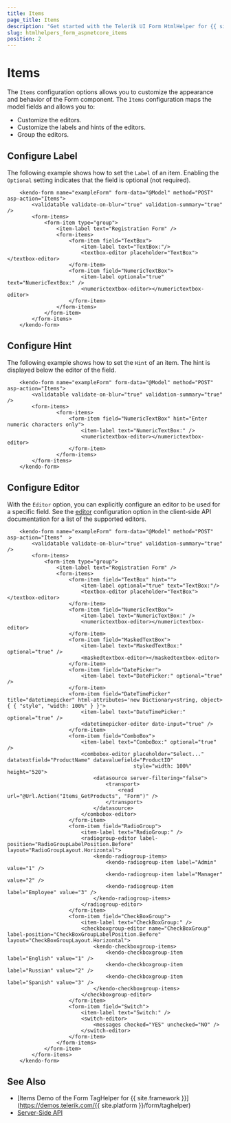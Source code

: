 ```yaml
---
title: Items
page_title: Items
description: "Get started with the Telerik UI Form HtmlHelper for {{ site.framework }} and learn how to configure items."
slug: htmlhelpers_form_aspnetcore_items
position: 2
---
```


# Items
The `Items` configuration options allows you to customize the appearance and behavior of the Form component. The `Items` configuration maps the model fields and allows you to:

* Customize the editors.
* Customize the labels and hints of the editors.
* Group the editors.

## Configure Label

The following example shows how to set the `Label` of an item. Enabling the `Optional` setting indicates that the field is optional (not required).

```Razor
    <kendo-form name="exampleForm" form-data="@Model" method="POST" asp-action="Items">
        <validatable validate-on-blur="true" validation-summary="true" />
        <form-items>
            <form-item type="group">
                <item-label text="Registration Form" />
                <form-items>
                    <form-item field="TextBox">
                        <item-label text="TextBox:"/>
                        <textbox-editor placeholder="TextBox"></textbox-editor>
                    </form-item>
                    <form-item field="NumericTextBox">
                        <item-label optional="true" text="NumericTextBox:" />
                        <numerictextbox-editor></numerictextbox-editor>
                    </form-item>  
                </form-items>
            </form-item>
        </form-items>
    </kendo-form>
```

## Configure Hint

The following example shows how to set the `Hint` of an item. The hint is displayed below the editor of the field.

```Razor
    <kendo-form name="exampleForm" form-data="@Model" method="POST" asp-action="Items">
        <validatable validate-on-blur="true" validation-summary="true" />
        <form-items>
                <form-items>
                    <form-item field="NumericTextBox" hint="Enter numeric characters only">
                        <item-label text="NumericTextBox:" />
                        <numerictextbox-editor></numerictextbox-editor>
                    </form-item>  
                </form-items>
        </form-items>
    </kendo-form>
```

## Configure Editor

With the `Editor` option, you can explicitly configure an editor to be used for a specific field. See the [editor](https://docs.telerik.com/kendo-ui/api/javascript/ui/form/configuration/items#itemseditor) configuration option in the client-side API documentation for a list of the supported editors.

```Razor
    <kendo-form name="exampleForm" form-data="@Model" method="POST" asp-action="Items"  >
        <validatable validate-on-blur="true" validation-summary="true" />
        <form-items>
            <form-item type="group">
                <item-label text="Registration Form" />
                <form-items>                    
                    <form-item field="TextBox" hint="">
                        <item-label optional="true" text="TextBox:"/>
                        <textbox-editor placeholder="TextBox"></textbox-editor>                       
                    </form-item>
                    <form-item field="NumericTextBox">
                        <item-label text="NumericTextBox:" />
                        <numerictextbox-editor></numerictextbox-editor>
                    </form-item>
                    <form-item field="MaskedTextBox">
                        <item-label text="MaskedTextBox:" optional="true" />
                        <maskedtextbox-editor></maskedtextbox-editor>
                    </form-item>
                    <form-item field="DatePicker">
                        <item-label text="DatePicker:" optional="true" />
                    </form-item>
                    <form-item field="DateTimePicker" title="datetimepicker" html-attributes='new Dictionary<string, object> { { "style", "width: 100%" } }'>
                        <item-label text="DateTimePicker:" optional="true" />
                        <datetimepicker-editor date-input="true" />
                    </form-item>
                    <form-item field="ComboBox">
                        <item-label text="ComboBox:" optional="true" />
                        <combobox-editor placeholder="Select..." datatextfield="ProductName" datavaluefield="ProductID"
                                         style="width: 100%" height="520">
                            <datasource server-filtering="false">
                                <transport>
                                    <read url="@Url.Action("Items_GetProducts", "Form")" />
                                </transport>
                            </datasource>
                        </combobox-editor>
                    </form-item>
                    <form-item field="RadioGroup">
                        <item-label text="RadioGroup:" />
                        <radiogroup-editor label-position="RadioGroupLabelPosition.Before" layout="RadioGroupLayout.Horizontal">
                            <kendo-radiogroup-items>
                                <kendo-radiogroup-item label="Admin" value="1" />
                                <kendo-radiogroup-item label="Manager" value="2" />
                                <kendo-radiogroup-item label="Employee" value="3" />
                            </kendo-radiogroup-items>
                        </radiogroup-editor>
                    </form-item>
                    <form-item field="CheckBoxGroup">
                        <item-label text="CheckBoxGroup:" />
                        <checkboxgroup-editor name="CheckBoxGroup" label-position="CheckBoxGroupLabelPosition.Before" layout="CheckBoxGroupLayout.Horizontal">
                            <kendo-checkboxgroup-items>
                                <kendo-checkboxgroup-item label="English" value="1" />
                                <kendo-checkboxgroup-item label="Russian" value="2" />
                                <kendo-checkboxgroup-item label="Spanish" value="3" />
                            </kendo-checkboxgroup-items>
                        </checkboxgroup-editor>
                    </form-item>
                    <form-item field="Switch">
                        <item-label text="Switch:" />
                        <switch-editor>
                            <messages checked="YES" unchecked="NO" />
                        </switch-editor>
                    </form-item>
                </form-items>
            </form-item>
        </form-items>
    </kendo-form>

```

## See Also

* [Items Demo of the Form TagHelper for {{ site.framework }}](https://demos.telerik.com/{{ site.platform }}/form/taghelper)
* [Server-Side API](/api/form)
